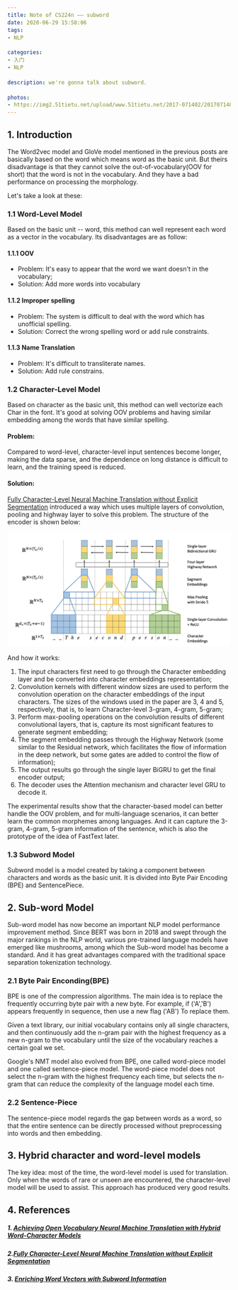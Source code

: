 ```yaml
---
title: Note of CS224n —— subword
date: 2020-06-29 15:58:06
tags:
- NLP

categories:
- 入门
- NLP

description: we're gonna talk about subword.

photos:
- https://img2.51tietu.net/upload/www.51tietu.net/2017-071402/20170714023405ymed3ofzg1j.jpg
---
```


## 1. Introduction

The Word2vec model and GloVe model mentioned in the previous posts are basically based on the word which means word as the basic unit. But theirs disadvantage is that they cannot solve the out-of-vocabulary(OOV for short) that the word is not in the vocabulary. And they have a bad performance on processing the morphology.

Let's take a look at these:

### 1.1 Word-Level Model

Based on the basic unit -- word, this method can well represent each word as a  vector in the vocabulary. Its disadvantages are as follow:

#### 1.1.1 OOV

- Problem: It's easy to appear that the word we want doesn't in the vocabulary;
- Solution: Add more words into vocabulary

#### 1.1.2 Improper spelling

- Problem: The system is difficult to deal with the word which has unofficial spelling.
- Solution: Correct the wrong spelling word or add rule constraints.

#### 1.1.3 Name Translation

- Problem: It's difficult to transliterate names.
- Solution: Add rule constrains.

### 1.2 Character-Level Model

Based on character as the basic unit, this method can well vectorize each Char in the font. It's good at solving OOV problems and having similar embedding among the words that have similar spelling.

#### Problem:

Compared to word-level, character-level input sentences become longer, making the data sparse, and the dependence on long distance is difficult to learn, and the training speed is reduced.

#### Solution:

[Fully Character-Level Neural Machine Translation without Explicit Segmentation](https://arxiv.org/abs/1610.03017) introduced a way which uses multiple layers of convolution, pooling and highway layer to solve this problem. The structure of the encoder is shown below:

![](2020-06-29-notes-of-CS224n-part3/encoder.jpg)

And how it works:

1. The input characters first need to go through the Character embedding layer and be converted into character embeddings representation;
2. Convolution kernels with different window sizes are used to perform the convolution operation on the character embeddings of the input characters. The sizes of the windows used in the paper are 3, 4 and 5, respectively, that is, to learn Character-level 3-gram, 4-gram, 5-gram;
3. Perform max-pooling operations on the convolution results of different convolutional layers, that is, capture its most significant features to generate segment embedding;
4. The segment embedding passes through the Highway Network (some similar to the Residual network, which facilitates the flow of information in the deep network, but some gates are added to control the flow of information);
5. The output results go through the single layer BiGRU to get the final encoder output;
6. The decoder uses the Attention mechanism and character level GRU to decode it.

The experimental results show that the character-based model can better handle the OOV problem, and for multi-language scenarios, it can better learn the common morphemes among languages. And it can capture the 3-gram, 4-gram, 5-gram information of the sentence, which is also the prototype of the idea of FastText later.

### 1.3 Subword Model

Subword model is a model created by taking a component between characters and words as the basic unit. It is divided into Byte Pair Encoding (BPE) and SentencePiece. 

## 2. Sub-word Model

Sub-word model has now become an important NLP model performance improvement method. Since BERT was born in 2018 and swept through the major rankings in the NLP world, various pre-trained language models have emerged like mushrooms, among which the Sub-word model has become a standard. And it has great advantages compared with the traditional space separation tokenization technology.

### 2.1 Byte Pair Enconding(BPE)

BPE is one of the compression algorithms. The main idea is to replace the frequently occurring byte pair with a new byte. For example, if ('A','B') appears frequently in sequence, then use a new flag ('AB') To replace them. 

Given a text library, our initial vocabulary contains only all single characters, and then continuously add the n-gram pair with the highest frequency as a new n-gram to the vocabulary until the size of the vocabulary reaches a certain goal we set.

Google's NMT model also evolved from BPE, one called word-piece model and one called sentence-piece model. The word-piece model does not select the n-gram with the highest frequency each time, but selects the n-gram that can reduce the complexity of the language model each time. 

### 2.2 Sentence-Piece

The sentence-piece model regards the gap between words as a word, so that the entire sentence can be directly processed without preprocessing into words and then embedding.

## 3. Hybrid character and word-level models

The key idea: most of the time, the word-level model is used for translation. Only when the words of rare or unseen are encountered, the character-level model will be used to assist. This approach has produced very good results.

## 4. References

##### 1. [Achieving Open Vocabulary Neural Machine Translation with Hybrid Word-Character Models](https://arxiv.org/abs/1604.00788v1)

##### 2.[Fully Character-Level Neural Machine Translation without Explicit Segmentation](https://arxiv.org/abs/1610.03017)

##### 3. [Enriching Word Vectors with Subword Information](https://arxiv.org/pdf/1607.04606.pdf)



